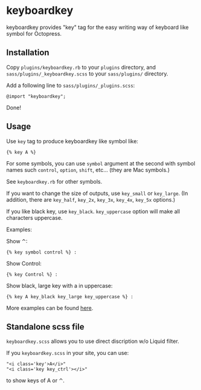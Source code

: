 keyboardkey
===========

keyboardkey provides "key" tag for the easy writing way of keyboard like symbol for Octopress.

## Installation

Copy `plugins/keyboardkey.rb` to your `plugins` directory,
and `sass/plugins/_keyboardkey.scss` to your `sass/plugins/` directory.

Add a following line to `sass/plugins/_plugins.scss`:

    @import "keyboardkey";

Done!

## Usage

Use `key` tag to produce keyboardkey like symbol like:

    {% key A %}

For some symbols, you can use `symbol` argument at the second
with symbol names such `control`, `option`, `shift`, etc... (they are Mac symbols.)

See `keyboardkey.rb` for other symbols.

If you want to change the size of outputs, use `key_small` or `key_large`.
(In addition, there are `key_half`, `key_2x`, `key_3x`, `key_4x`, `key_5x` options.)

If you like black key, use `key_black`.
`key_uppercase` option will make all characters uppercase.

Examples:

Show &#x2303;:

    {% key symbol control %} :

Show Control:

    {% key Control %} :

Show black, large key with a in uppercase:

    {% key A key_black key_large key_uppercase %} :

More examples can be found [here](http://rcmdnk.github.io/blog/2013/06/19/blog-octopress/).

## Standalone scss file

`keyboardkey.scss` allows you to use direct discription w/o Liquid filter.

If you `keyboardkey.scss` in your site, you can use:

    "<i class='key'>A</i>"
    "<i class='key key_ctrl'></i>"

to show keys of A or &#x2303;.
